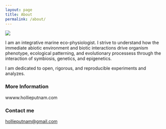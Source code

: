 ```yaml
---
layout: page
title: About
permalink: /about/
---
```


![](https://github.com/hputnam/Putnam_Lab_Notebook/tree/master/images/HolliePutnam.jpg)

I am an integrative marine eco-physiologist. I strive to understand how the immediate abiotic environment and biotic interactions drive organism phenotype,  ecological patterning, and evolutionary processess through the interaction of symbiosis, genetics, and epigenetics. 

I am dedicated to open, rigorous, and reproducible experiments and analyzes.

### More Information

wwww.hollieputnam.com

### Contact me

[hollieputnam@gmail.com](mailto:hollieputnam@gmail.com)